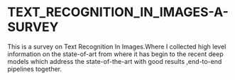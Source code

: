 # TEXT_RECOGNITION_IN_IMAGES-A-SURVEY
This is a survey on Text Recognition In Images.Where I collected high level information on the state-of-art from where it has begin to the recent deep models which address the state-of-the-art with good results ,end-to-end pipelines together.
